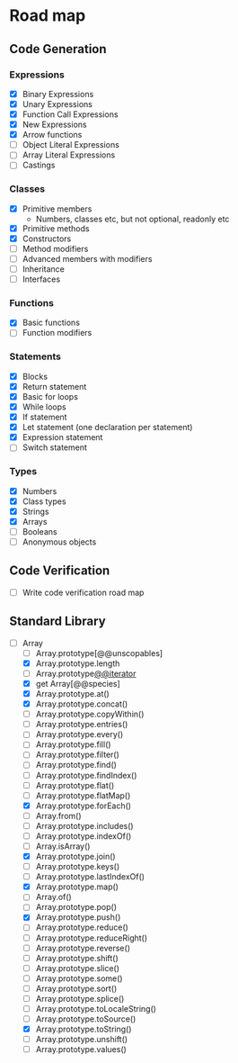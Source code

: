 # Road map

## Code Generation

### Expressions

- [x] Binary Expressions
- [x] Unary Expressions
- [x] Function Call Expressions
- [x] New Expressions
- [x] Arrow functions
- [ ] Object Literal Expressions
- [ ] Array Literal Expressions
- [ ] Castings

### Classes

- [x] Primitive members
  - Numbers, classes etc, but not optional, readonly etc
- [x] Primitive methods
- [x] Constructors
- [ ] Method modifiers
- [ ] Advanced members with modifiers
- [ ] Inheritance
- [ ] Interfaces

### Functions

- [x] Basic functions
- [ ] Function modifiers

### Statements

- [x] Blocks
- [x] Return statement
- [x] Basic for loops
- [x] While loops
- [x] If statement
- [x] Let statement (one declaration per statement)
- [x] Expression statement
- [ ] Switch statement

### Types

- [x] Numbers
- [x] Class types
- [x] Strings
- [x] Arrays
- [ ] Booleans
- [ ] Anonymous objects

## Code Verification

- [ ] Write code verification road map

## Standard Library

- [ ] Array
  - [ ] Array.prototype[@@unscopables]
  - [x] Array.prototype.length
  - [ ] Array.prototype[@@iterator]()
  - [x] get Array[@@species]
  - [x] Array.prototype.at()
  - [x] Array.prototype.concat()
  - [ ] Array.prototype.copyWithin()
  - [ ] Array.prototype.entries()
  - [ ] Array.prototype.every()
  - [ ] Array.prototype.fill()
  - [ ] Array.prototype.filter()
  - [ ] Array.prototype.find()
  - [ ] Array.prototype.findIndex()
  - [ ] Array.prototype.flat()
  - [ ] Array.prototype.flatMap()
  - [x] Array.prototype.forEach()
  - [ ] Array.from()
  - [ ] Array.prototype.includes()
  - [ ] Array.prototype.indexOf()
  - [ ] Array.isArray()
  - [x] Array.prototype.join()
  - [ ] Array.prototype.keys()
  - [ ] Array.prototype.lastIndexOf()
  - [x] Array.prototype.map()
  - [ ] Array.of()
  - [ ] Array.prototype.pop()
  - [x] Array.prototype.push()
  - [ ] Array.prototype.reduce()
  - [ ] Array.prototype.reduceRight()
  - [ ] Array.prototype.reverse()
  - [ ] Array.prototype.shift()
  - [ ] Array.prototype.slice()
  - [ ] Array.prototype.some()
  - [ ] Array.prototype.sort()
  - [ ] Array.prototype.splice()
  - [ ] Array.prototype.toLocaleString()
  - [ ] Array.prototype.toSource()
  - [x] Array.prototype.toString()
  - [ ] Array.prototype.unshift()
  - [ ] Array.prototype.values()